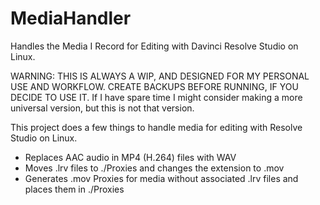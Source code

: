 # MediaHandler
Handles the Media I Record for Editing with Davinci Resolve Studio on Linux.

WARNING: THIS IS ALWAYS A WIP, AND DESIGNED FOR MY PERSONAL USE AND WORKFLOW. CREATE BACKUPS BEFORE RUNNING, IF YOU DECIDE TO USE IT.
If I have spare time I might consider making a more universal version, but this is not that version.

This project does a few things to handle media for editing with Resolve Studio on Linux.
* Replaces AAC audio in MP4 (H.264) files with WAV
* Moves .lrv files to ./Proxies and changes the extension to .mov
* Generates .mov Proxies for media without associated .lrv files and places them in ./Proxies
